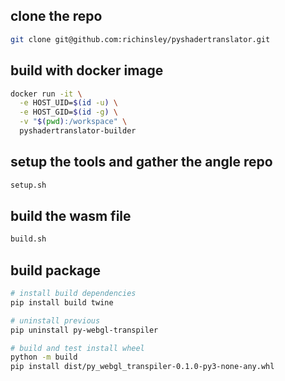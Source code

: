 ## clone the repo
```bash
git clone git@github.com:richinsley/pyshadertranslator.git
```

## build with docker image
```bash
docker run -it \
  -e HOST_UID=$(id -u) \
  -e HOST_GID=$(id -g) \
  -v "$(pwd):/workspace" \
  pyshadertranslator-builder
```

## setup the tools and gather the angle repo
```bash
setup.sh
```

## build the wasm file
```bash
build.sh
```

## build package
```bash
# install build dependencies
pip install build twine

# uninstall previous
pip uninstall py-webgl-transpiler

# build and test install wheel
python -m build
pip install dist/py_webgl_transpiler-0.1.0-py3-none-any.whl
```